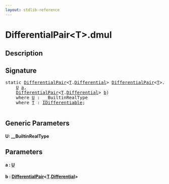 ```yaml
---
layout: stdlib-reference
---
```


# DifferentialPair\<T\>\.dmul

## Description





## Signature 

<pre>
<span class='code_keyword'>static</span> <a href="index.md" class="code_type">DifferentialPair</a>&lt;<a href="index.md#typeparam-T" class="code_type">T</a>.<a href="differential-0.md" class="code_type">Differential</a>&gt; <a href="index.md" class="code_type">DifferentialPair</a>&lt;<a href="index.md#typeparam-T" class="code_type">T</a>&gt;.<a href="dmul.md">dmul</a>&lt;<a href="dmul.md#typeparam-U" class="code_type">U</a>&gt;(
    <a href="dmul.md#typeparam-U" class="code_type">U</a> <a href="dmul.md#decl-a" class="code_param">a</a>,
    <a href="index.md" class="code_type">DifferentialPair</a>&lt;<a href="index.md#typeparam-T" class="code_type">T</a>.<a href="differential-0.md" class="code_type">Differential</a>&gt; <a href="dmul.md#decl-b" class="code_param">b</a>)
    <span class='code_keyword'>where</span> <a href="dmul.md#typeparam-U" class="code_type">U</a> : __BuiltinRealType
    <span class='code_keyword'>where</span> <a href="index.md#typeparam-T" class="code_type">T</a> : <a href="../../interfaces/idifferentiable-01/index.md" class="code_type">IDifferentiable</a>;

</pre>

## Generic Parameters

####  <a id="typeparam-U"></a>U: \_\_BuiltinRealType

## Parameters

####  <a id="decl-a"></a>a  : [U](dmul.md#typeparam-U)
####  <a id="decl-b"></a>b  : [DifferentialPair](index.md)\<[T](index.md#typeparam-T)\.[Differential](differential-0.md)\>


<script>
// Fix .md links to .html when on ReadTheDocs
if (window.location.hostname.includes('readthedocs') || 
    window.location.hostname.includes('rtfd.io')) {
  document.addEventListener('DOMContentLoaded', function() {
    const links = document.querySelectorAll('a');
    links.forEach(link => {
      if (link.getAttribute('href') && link.getAttribute('href').endsWith('.md')) {
        link.href = link.href.replace(/\.md($|#|\?)/, '.html$1');
      }
    });
  });
}
</script>
